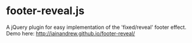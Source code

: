 footer-reveal.js
=============

A jQuery plugin for easy implementation of the 'fixed/reveal' footer effect. Demo here: http://iainandrew.github.io/footer-reveal/